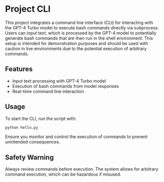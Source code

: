 # Project CLI

This project integrates a command line interface (CLI) for interacting with the GPT-4 Turbo model to execute bash commands directly via subprocess. Users can input text, which is processed by the GPT-4 model to potentially generate bash commands that are then run in the shell environment. This setup is intended for demonstration purposes and should be used with caution in live environments due to the potential execution of arbitrary commands.

## Features

- Input text processing with GPT-4 Turbo model
- Execution of bash commands from model responses
- Real-time command line interaction

## Usage

To start the CLI, run the script with:

```bash
python hello.py
```

Ensure you monitor and control the execution of commands to prevent unintended consequences.

## Safety Warning

Always review commands before execution. The system allows for arbitrary command execution, which can be hazardous if misused.

